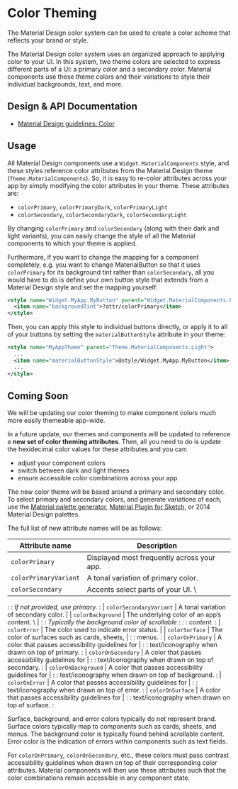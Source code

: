 <!--docs:
title: "Color Theming"
layout: detail
section: theming
excerpt: "Color Theming"
iconId: color
path: /theming/color/
-->

# Color Theming

The Material Design color system can be used to create a color scheme that
reflects your brand or style.

The Material Design color system uses an organized approach to applying color to
your UI. In this system, two theme colors are selected to express different
parts of a UI: a primary color and a secondary color. Material components use
these theme colors and their variations to style their individual backgrounds,
text, and more.

## Design & API Documentation

-   [Material Design guidelines:
    Color](https://material.io/go/design-color-theming/)
    <!--{: .icon-list-item.icon-list-item--spec }-->

## Usage

All Material Design components use a `Widget.MaterialComponents` style, and
these styles reference color attributes from the Material Design theme
(`Theme.MaterialComponents`). So, it is easy to re-color attributes across your
app by simply modifying the color attributes in your theme. These attributes
are:

*   `colorPrimary`, `colorPrimaryDark`, `colorPrimaryLight`
*   `colorSecondary`, `colorSecondaryDark`, `colorSecondaryLight`

By changing `colorPrimary` and `colorSecondary` (along with their dark and light
variants), you can easily change the style of all the Material components to
which your theme is applied.

Furthermore, if you want to change the mapping for a component completely, e.g.
you want to change MaterialButton so that it uses `colorPrimary` for its
background tint rather than `colorSecondary`, all you would have to do is define
your own button style that extends from a Material Design style and set the
mapping yourself:

```xml
<style name="Widget.MyApp.MyButton" parent="Widget.MaterialComponents.Button">
  <item name="backgroundTint">?attr/colorPrimary</item>
</style>
```

Then, you can apply this style to individual buttons directly, or apply it to
all of your buttons by setting the `materialButtonStyle` attribute in your
theme:

```xml
<style name="MyAppTheme" parent="Theme.MaterialComponents.Light">
  ...
  <item name="materialButtonStyle">@style/Widget.MyApp.MyButton</item>
  ...
</style>
```

## Coming Soon

We will be updating our color theming to make component colors much more easily
themeable app-wide.

In a future update, our themes and components will be updated to reference a
**new set of color theming attributes**. Then, all you need to do is update the
hexidecimal color values for these attributes and you can:

*   adjust your component colors
*   switch between dark and light themes
*   ensure accessible color combinations across your app

The new color theme will be based around a primary and secondary color. To
select primary and secondary colors, and generate variations of each, use the
[Material palette generator](https://material.io/go/tools-color), [Material
Plugin for Sketch](https://material.io/go/tools-theme-editor), or 2014 Material
Design palettes.

The full list of new attribute names will be as follows:

| Attribute name          | Description                                       |
| ----------------------- | ------------------------------------------------- |
| `colorPrimary`          | Displayed most frequently across your app.        |
| `colorPrimaryVariant`   | A tonal variation of primary color.               |
| `colorSecondary`        | Accents select parts of your UI. \                |
:                         : _If not provided, use primary._                   :
| `colorSecondaryVariant` | A tonal variation of secondary color.             |
| `colorBackground`       | The underlying color of an app’s content. \       |
:                         : _Typically the background color of scrollable     :
:                         : content._                                         :
| `colorError`            | The color used to indicate error status.          |
| `colorSurface`          | The color of surfaces such as cards, sheets,      |
:                         : menus.                                            :
| `colorOnPrimary`        | A color that passes accessibility guidelines for  |
:                         : text/iconography when drawn on top of primary.    :
| `colorOnSecondary`      | A color that passes accessibility guidelines for  |
:                         : text/iconography when drawn on top of secondary.  :
| `colorOnBackground`     | A color that passes accessibility guidelines for  |
:                         : text/iconography when drawn on top of background. :
| `colorOnError`          | A color that passes accessibility guidelines for  |
:                         : text/iconography when drawn on top of error.      :
| `colorOnSurface`        | A color that passes accessibility guidelines for  |
:                         : text/iconography when drawn on top of surface.    :

Surface, background, and error colors typically do not represent brand. Surface
colors typically map to components such as cards, sheets, and menus. The
background color is typically found behind scrollable content. Error color is
the indication of errors within components such as text fields.

For `colorOnPrimary`, `colorOnSecondary`, etc., these colors must pass contrast
accessibility guidelines when drawn on top of their corresponding color
attributes. Material components will then use these attributes such that the
color combinations remain accessible in any component state.
